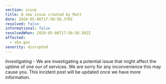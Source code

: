 ```yaml
---
section: issue
title: A new issue created by Matt
date: 2020-05-06T17:50:58.370Z
resolved: false
informational: false
resolvedWhen: 2020-05-06T17:50:58.502Z
affected:
  - sba.gov
severity: disrupted
---
```

*Investigating* - We are investigating a potential issue that might affect the uptime of one our of services. We are sorry for any inconvenience this may cause you. This incident post will be updated once we have more information.